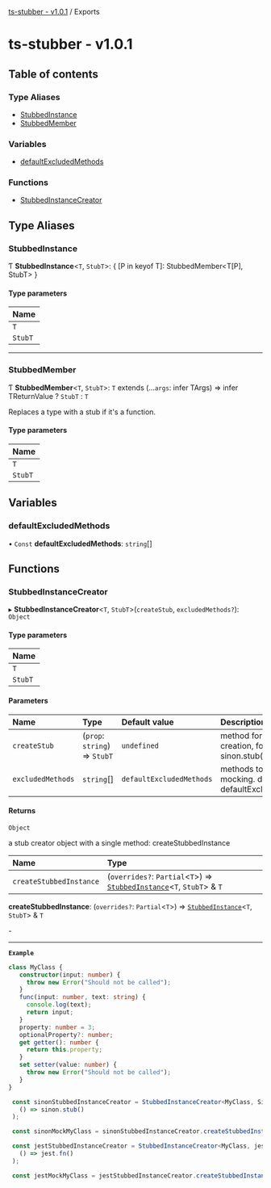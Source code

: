 [ts-stubber - v1.0.1](README.md) / Exports

# ts-stubber - v1.0.1

## Table of contents

### Type Aliases

- [StubbedInstance](modules.md#stubbedinstance)
- [StubbedMember](modules.md#stubbedmember)

### Variables

- [defaultExcludedMethods](modules.md#defaultexcludedmethods)

### Functions

- [StubbedInstanceCreator](modules.md#stubbedinstancecreator)

## Type Aliases

### StubbedInstance

Ƭ **StubbedInstance**\<`T`, `StubT`\>: \{ [P in keyof T]: StubbedMember\<T[P], StubT\> }

#### Type parameters

| Name |
| :------ |
| `T` |
| `StubT` |

___

### StubbedMember

Ƭ **StubbedMember**\<`T`, `StubT`\>: `T` extends (...`args`: infer TArgs) => infer TReturnValue ? `StubT` : `T`

Replaces a type with a stub if it's a function.

#### Type parameters

| Name |
| :------ |
| `T` |
| `StubT` |

## Variables

### defaultExcludedMethods

• `Const` **defaultExcludedMethods**: `string`[]

## Functions

### StubbedInstanceCreator

▸ **StubbedInstanceCreator**\<`T`, `StubT`\>(`createStub`, `excludedMethods?`): `Object`

#### Type parameters

| Name |
| :------ |
| `T` |
| `StubT` |

#### Parameters

| Name | Type | Default value | Description |
| :------ | :------ | :------ | :------ |
| `createStub` | (`prop`: `string`) => `StubT` | `undefined` | method for stub creation, for example: sinon.stub() |
| `excludedMethods` | `string`[] | `defaultExcludedMethods` | methods to exclude from mocking. default is defaultExcludedMethods |

#### Returns

`Object`

a stub creator object with a single method: createStubbedInstance

| Name | Type |
| :------ | :------ |
| `createStubbedInstance` | (`overrides?`: `Partial`\<`T`\>) => [`StubbedInstance`](modules.md#stubbedinstance)\<`T`, `StubT`\> & `T` |

**createStubbedInstance**: (`overrides?`: `Partial`\<`T`\>) => [`StubbedInstance`](modules.md#stubbedinstance)\<`T`, `StubT`\> & `T`

\-

-----

**`Example`**

```ts
class MyClass {
   constructor(input: number) {
     throw new Error("Should not be called");
   }
   func(input: number, text: string) {
     console.log(text);
     return input;
   }
   property: number = 3;
   optionalProperty?: number;
   get getter(): number {
     return this.property;
   }
   set setter(value: number) {
     throw new Error("Should not be called");
   }
}

 const sinonStubbedInstanceCreator = StubbedInstanceCreator<MyClass, SinonStub>(
   () => sinon.stub()
 );

 const sinonMockMyClass = sinonStubbedInstanceCreator.createStubbedInstance();

 const jestStubbedInstanceCreator = StubbedInstanceCreator<MyClass, jest.Mock>(
   () => jest.fn()
 );

 const jestMockMyClass = jestStubbedInstanceCreator.createStubbedInstance();
```
